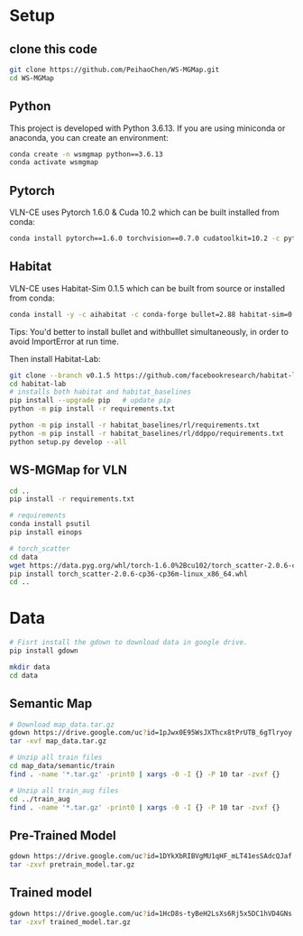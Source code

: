 # Setup

## clone this code
```bash
git clone https://github.com/PeihaoChen/WS-MGMap.git
cd WS-MGMap
```

## Python
This project is developed with Python 3.6.13. If you are using miniconda or anaconda, you can create an environment:

```bash
conda create -n wsmgmap python==3.6.13
conda activate wsmgmap
```

## Pytorch
VLN-CE uses Pytorch 1.6.0 & Cuda 10.2 which can be built installed from conda:

```bash
conda install pytorch==1.6.0 torchvision==0.7.0 cudatoolkit=10.2 -c pytorch
```

## Habitat
VLN-CE uses Habitat-Sim 0.1.5 which can be built from source or installed from conda:

```bash
conda install -y -c aihabitat -c conda-forge bullet=2.88 habitat-sim=0.1.5 headless withbullet python=3.6
```
Tips: You'd better to install bullet and withbulllet simultaneously, in order to avoid ImportError at run time.

Then install Habitat-Lab:

```bash
git clone --branch v0.1.5 https://github.com/facebookresearch/habitat-lab.git
cd habitat-lab
# installs both habitat and habitat_baselines
pip install --upgrade pip   # update pip
python -m pip install -r requirements.txt

python -m pip install -r habitat_baselines/rl/requirements.txt
python -m pip install -r habitat_baselines/rl/ddppo/requirements.txt
python setup.py develop --all
```

## WS-MGMap for VLN
```bash
cd ..
pip install -r requirements.txt

# requirements
conda install psutil 
pip install einops 

# torch_scatter
cd data
wget https://data.pyg.org/whl/torch-1.6.0%2Bcu102/torch_scatter-2.0.6-cp36-cp36m-linux_x86_64.whl
pip install torch_scatter-2.0.6-cp36-cp36m-linux_x86_64.whl
cd ..
```

# Data 
```bash
# Fisrt install the gdown to download data in google drive.
pip install gdown

mkdir data
cd data
```

## Semantic Map
```bash
# Download map_data.tar.gz
gdown https://drive.google.com/uc?id=1pJwx0E95WsJXThcx8tPrUTB_6gTlryoy
tar -xvf map_data.tar.gz

# Unzip all train files
cd map_data/semantic/train
find . -name '*.tar.gz' -print0 | xargs -0 -I {} -P 10 tar -zvxf {}

# Unzip all train_aug files
cd ../train_aug 
find . -name '*.tar.gz' -print0 | xargs -0 -I {} -P 10 tar -zvxf {}
```

## Pre-Trained Model
```bash
gdown https://drive.google.com/uc?id=1DYkXbRIBVgMU1qHF_mLT41esSAdcQJaf
tar -zxvf pretrain_model.tar.gz
```

## Trained model
```bash
gdown https://drive.google.com/uc?id=1HcD8s-tyBeH2LsXs6Rj5x5DC1hVD4GNs
tar -zxvf trained_model.tar.gz
```
